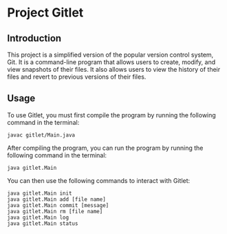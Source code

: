 # Project Gitlet

## Introduction
This project is a simplified version of the popular version control system, Git. It is a command-line program that allows users to create, modify, and view snapshots of their files. It also allows users to view the history of their files and revert to previous versions of their files.

## Usage
To use Gitlet, you must first compile the program by running the following command in the terminal:
```
javac gitlet/Main.java
```
After compiling the program, you can run the program by running the following command in the terminal:
```
java gitlet.Main
```
You can then use the following commands to interact with Gitlet:
```
java gitlet.Main init
java gitlet.Main add [file name]
java gitlet.Main commit [message]
java gitlet.Main rm [file name]
java gitlet.Main log
java gitlet.Main status
